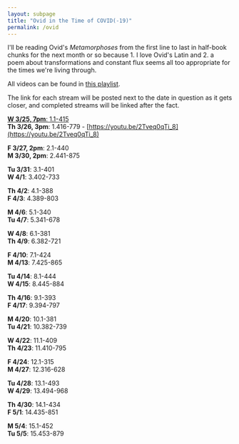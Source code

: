 ```yaml
---
layout: subpage
title: "Ovid in the Time of COVID(-19)"
permalink: /ovid
---
```


I'll be reading Ovid's *Metamorphoses* from the first line to last in half-book chunks for the next month or so because 1. I love Ovid's Latin and 2. a poem about transformations and constant flux seems all too appropriate for the times we're living through.

All videos can be found in [this playlist](https://www.youtube.com/playlist?list=PLx32tz1XNYO1YGse8DAzj4Z-f9jPVgLy8).

The link for each stream will be posted next to the date in question as it gets closer, and completed streams will be linked after the fact.

[**W 3/25, 7pm**: 1.1-415](https://www.youtube.com/watch?v=GswaKSM-C-I&list=PLx32tz1XNYO1YGse8DAzj4Z-f9jPVgLy8)  
**Th 3/26, 3pm**: 1.416-779 - [https://youtu.be/2Tveq0qTi_8](https://youtu.be/2Tveq0qTi_8)  

**F 3/27, 2pm**: 2.1-440  
**M 3/30, 2pm**: 2.441-875  

**Tu 3/31**: 3.1-401  
**W 4/1**: 3.402-733  

**Th 4/2**: 4.1-388  
**F 4/3**: 4.389-803  

**M 4/6**: 5.1-340  
**Tu 4/7**: 5.341-678  

**W 4/8**: 6.1-381  
**Th 4/9**: 6.382-721  

**F 4/10**: 7.1-424  
**M 4/13**: 7.425-865  

**Tu 4/14**: 8.1-444  
**W 4/15**: 8.445-884  

**Th 4/16**: 9.1-393  
**F 4/17**: 9.394-797  

**M 4/20**: 10.1-381  
**Tu 4/21**: 10.382-739  

**W 4/22**: 11.1-409  
**Th 4/23**: 11.410-795  

**F 4/24**: 12.1-315  
**M 4/27**: 12.316-628  

**Tu 4/28**: 13.1-493  
**W 4/29**: 13.494-968  

**Th 4/30**: 14.1-434  
**F 5/1**: 14.435-851  

**M 5/4**: 15.1-452  
**Tu 5/5**: 15.453-879   


<!-- ('ovid.metamorphoses.part.1.tess', 780, 390.0)
('ovid.metamorphoses.part.2.tess', 877, 438.5)
('ovid.metamorphoses.part.3.tess', 733, 366.5)
('ovid.metamorphoses.part.4.tess', 806, 403.0)
('ovid.metamorphoses.part.5.tess', 680, 340.0)
('ovid.metamorphoses.part.6.tess', 723, 361.5)
('ovid.metamorphoses.part.7.tess', 867, 433.5)
('ovid.metamorphoses.part.8.tess', 889, 444.5)
('ovid.metamorphoses.part.9.tess', 799, 399.5)
('ovid.metamorphoses.part.10.tess', 741, 370.5)
('ovid.metamorphoses.part.11.tess', 797, 398.5)
('ovid.metamorphoses.part.12.tess', 630, 315.0)
('ovid.metamorphoses.part.13.tess', 970, 485.0)
('ovid.metamorphoses.part.14.tess', 853, 426.5)
('ovid.metamorphoses.part.15.tess', 881, 440.5) -->
